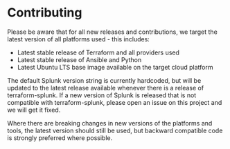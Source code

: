 # Contributing

Please be aware that for all new releases and contributions, we target the latest version of all platforms used - this includes:

- Latest stable release of Terraform and all providers used
- Latest stable release of Ansible and Python
- Latest Ubuntu LTS base image available on the target cloud platform

The default Splunk version string is currently hardcoded, but will be updated to the latest release available whenever there is a release of terraform-splunk. If a new version of Splunk is released that is not compatible with terraform-splunk, please open an issue on this project and we will get it fixed.

Where there are breaking changes in new versions of the platforms and tools, the latest version should still be used, but backward compatible code is strongly preferred where possible.
